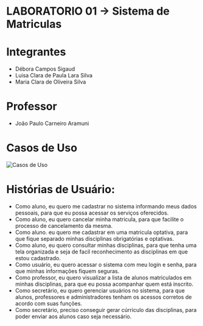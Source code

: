 # LABORATORIO 01 -> Sistema de Matriculas

# Integrantes
- Débora Campos Sigaud
- Luisa Clara de Paula Lara Silva
- Maria Clara de Oliveira Silva

# Professor
- João Paulo Carneiro Aramuni

# Casos de Uso
<div>
  <img src="https://github.com/maraclaras/Sistema_de_Matriculas/blob/main/Documentação/Sistema%20de%20Matrículas.jpg" alt="Casos de Uso">
</div>


# Histórias de Usuário:
- Como aluno, eu quero me cadastrar no sistema informando meus dados pessoais, para que eu possa acessar os serviços oferecidos.
- Como aluno, eu quero cancelar minha matricula, para que facilite o processo de cancelamento da mesma.
- Como aluno. eu quero me cadastrar em uma matricula optativa, para que fique separado minhas disciplinas obrigatórias e optativas.
- Como aluno, eu quero consultar minhas disciplinas, para que tenha uma tela organizada e seja de facil reconhecimento as disciplinas em que estou cadastrado.
- Como usuário, eu quero acessar o sistema com meu login e senha, para que minhas informações fiquem seguras.
- Como professor, eu quero visualizar a lista de alunos matriculados em minhas disciplinas, para que eu possa acompanhar quem está inscrito.
- Como secretário, eu quero gerenciar usuários no sistema, para que alunos, professores e administradores tenham os acessos corretos de acordo com suas funções.
- Como secretário, preciso conseguir gerar cúrriculo das disciplinas, para poder enviar aos alunos caso seja necessário.
